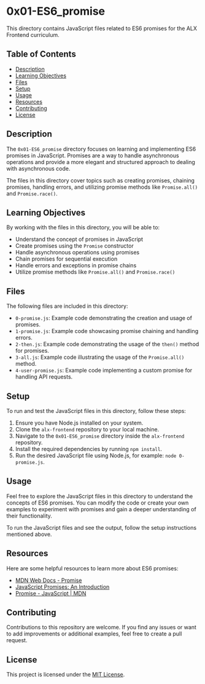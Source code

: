 # 0x01-ES6_promise

This directory contains JavaScript files related to ES6 promises for the ALX Frontend curriculum.

## Table of Contents

- [Description](#description)
- [Learning Objectives](#learning-objectives)
- [Files](#files)
- [Setup](#setup)
- [Usage](#usage)
- [Resources](#resources)
- [Contributing](#contributing)
- [License](#license)

## Description

The `0x01-ES6_promise` directory focuses on learning and implementing ES6 promises in JavaScript. Promises are a way to handle asynchronous operations and provide a more elegant and structured approach to dealing with asynchronous code.

The files in this directory cover topics such as creating promises, chaining promises, handling errors, and utilizing promise methods like `Promise.all()` and `Promise.race()`.

## Learning Objectives

By working with the files in this directory, you will be able to:

- Understand the concept of promises in JavaScript
- Create promises using the `Promise` constructor
- Handle asynchronous operations using promises
- Chain promises for sequential execution
- Handle errors and exceptions in promise chains
- Utilize promise methods like `Promise.all()` and `Promise.race()`

## Files

The following files are included in this directory:

- `0-promise.js`: Example code demonstrating the creation and usage of promises.
- `1-promise.js`: Example code showcasing promise chaining and handling errors.
- `2-then.js`: Example code demonstrating the usage of the `then()` method for promises.
- `3-all.js`: Example code illustrating the usage of the `Promise.all()` method.
- `4-user-promise.js`: Example code implementing a custom promise for handling API requests.

## Setup

To run and test the JavaScript files in this directory, follow these steps:

1. Ensure you have Node.js installed on your system.
2. Clone the `alx-frontend` repository to your local machine.
3. Navigate to the `0x01-ES6_promise` directory inside the `alx-frontend` repository.
4. Install the required dependencies by running `npm install`.
5. Run the desired JavaScript file using Node.js, for example: `node 0-promise.js`.

## Usage

Feel free to explore the JavaScript files in this directory to understand the concepts of ES6 promises. You can modify the code or create your own examples to experiment with promises and gain a deeper understanding of their functionality.

To run the JavaScript files and see the output, follow the setup instructions mentioned above.

## Resources

Here are some helpful resources to learn more about ES6 promises:

- [MDN Web Docs - Promise](https://developer.mozilla.org/en-US/docs/Web/JavaScript/Reference/Global_Objects/Promise)
- [JavaScript Promises: An Introduction](https://developers.google.com/web/fundamentals/primers/promises)
- [Promise - JavaScript | MDN](https://developer.mozilla.org/en-US/docs/Web/JavaScript/Guide/Using_promises)

## Contributing

Contributions to this repository are welcome. If you find any issues or want to add improvements or additional examples, feel free to create a pull request.

## License

This project is licensed under the [MIT License](LICENSE).
